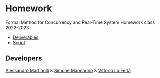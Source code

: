 # Homework
Formal Method for Concurrency and Real-Time System Homework class 2022-2023 
- [Deliverables](https://github.com/Al3ssandro-create/Formal_Methods_for_Concurrency_and_Real_Time_System/tree/main/Deliverables)
- [Script](https://github.com/Al3ssandro-create/Formal_Methods_for_Concurrency_and_Real_Time_System/tree/main/script_uppaal)
## Developers
[Alessandro Martinolli](https://github.com/Al3ssandro-create) &
[Simone Mannarino](https://github.com/ironmanna) &
[Vittorio La Ferla](https://github.com/vittoriolaferla)
